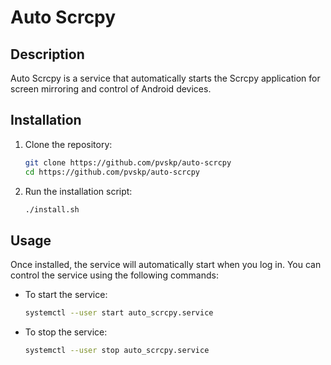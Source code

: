 # Auto Scrcpy

## Description
Auto Scrcpy is a service that automatically starts the Scrcpy application for screen mirroring and control of Android devices.

## Installation
1. Clone the repository:
   ```bash
   git clone https://github.com/pvskp/auto-scrcpy
   cd https://github.com/pvskp/auto-scrcpy
   ```

2. Run the installation script:
   ```bash
   ./install.sh
   ```

## Usage
Once installed, the service will automatically start when you log in. You can control the service using the following commands:
- To start the service:
  ```bash
  systemctl --user start auto_scrcpy.service
  ```
- To stop the service:
  ```bash
  systemctl --user stop auto_scrcpy.service
  ```

